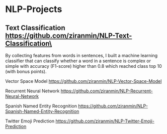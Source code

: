 # NLP-Projects

## Text Classification https://github.com/ziranmin/NLP-Text-Classification\
By collecting features from words in sentences, I built a machine learning classifier that can classify whether a word in a sentence is complex or simple with accuracy (F1-score) higher than 0.8 which reached class top 10 (with bonus points). 

Vector Space Model https://github.com/ziranmin/NLP-Vector-Space-Model

Recurrent Neural Network https://github.com/ziranmin/NLP-Recurrent-Neural-Network

Spanish Named Entity Recognition https://github.com/ziranmin/NLP-Spanish-Named-Entity-Recognition

Twitter Emoji Prediction https://github.com/ziranmin/NLP-Twitter-Emoji-Prediction
